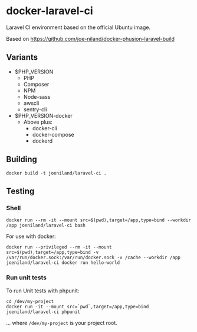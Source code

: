 # docker-laravel-ci

Laravel CI environment based on the official Ubuntu image.

Based on https://github.com/joe-niland/docker-phusion-laravel-build

## Variants

* $PHP_VERSION
  * PHP
  * Composer
  * NPM
  * Node-sass
  * awscli
  * sentry-cli
* $PHP_VERSION-docker
  * Above plus:
    * docker-cli
    * docker-compose
    * dockerd

## Building

`docker build -t joeniland/laravel-ci .`

## Testing

### Shell

`docker run --rm -it --mount src=$(pwd),target=/app,type=bind --workdir /app joeniland/laravel-ci bash`

For use with docker:

`docker run --privileged --rm -it --mount src=$(pwd),target=/app,type=bind -v /var/run/docker.sock:/var/run/docker.sock -v /cache --workdir /app joeniland/laravel-ci docker run hello-world`

### Run unit tests

To run Unit tests with phpunit:

```shell
cd /dev/my-project
docker run -it --mount src=`pwd`,target=/app,type=bind joeniland/laravel-ci phpunit
```

... where `/dev/my-project` is your project root.
